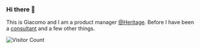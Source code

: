### Hi there 👋

This is Giacomo and I am a product manager [@Heritage](heritageholdings.co). Before I have been a [consultant](https://www.economist.com/leaders/2022/10/05/do-mckinsey-and-other-consultants-do-anything-useful) and a few other things. 

![Visitor Count](https://profile-counter.glitch.me/giaccam/count.svg)

<!--
**Giaccam/giaccam** is a ✨ _special_ ✨ repository because its `README.md` (this file) appears on your GitHub profile.

Here are some ideas to get you started:

- 🔭 I’m currently working on ...
- 🌱 I’m currently learning ...
- 👯 I’m looking to collaborate on ...
- 🤔 I’m looking for help with ...
- 💬 Ask me about ...
- 📫 How to reach me: ...
- 😄 Pronouns: ...
- ⚡ Fun fact: ...
-->
